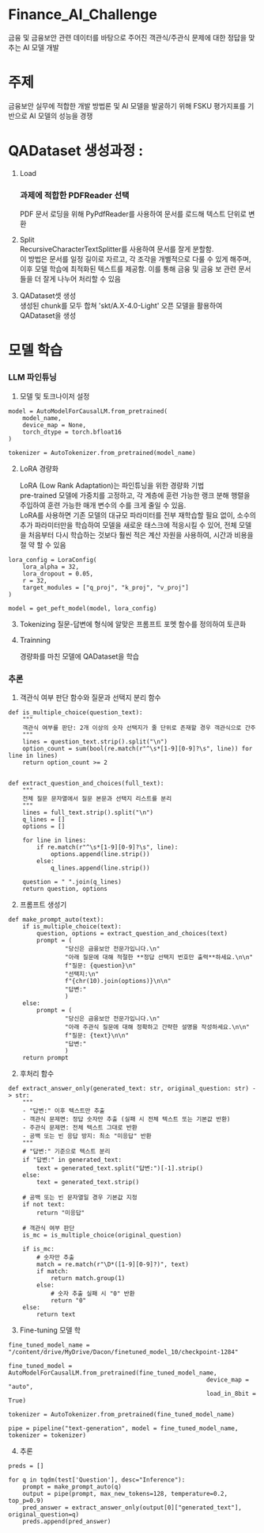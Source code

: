 # Finance_AI_Challenge
금융 및 금융보안 관련 데이터를 바탕으로 주어진 객관식/주관식 문제에 대한 정답을 맞추는 AI 모델 개발

# 주제
금융보안 실무에 적합한 개발 방법론 및 AI 모델을 발굴하기 위해 FSKU 평가지표를 기반으로 AI 모델의 성능을 경쟁

# QADataset 생성과정 : 		 		   
1. Load           
   ### 과제에 적합한 PDFReader 선택
   PDF 문서 로딩을 위해 PyPdfReader를 사용하여 문서를 로드해 텍스트 단위로 변환

2. Split         
   RecursiveCharacterTextSplitter를 사용하여 문서를 잘게 분할함.    
   이 방법은 문서를 일정 길이로 자르고, 각 조각을 개별적으로 다룰 수 있게 해주며, 이후 모델 학습에 최적화된 텍스트를 제공함. 이를 통해 금융 및 금융 보 관련 문서들을 더 잘게 나누어 처리할 수 있음     

3. QADataset셋 생성     
   생성된 chunk를 모두 합쳐 'skt/A.X-4.0-Light' 오픈 모델을 활용하여 QADataset을 생성      
   

# 모델 학습
### LLM 파인튜닝     
1. 모델 및 토크나이저 설정      
```   
model = AutoModelForCausalLM.from_pretrained(
    model_name,
    device_map = None,
    torch_dtype = torch.bfloat16
)

tokenizer = AutoTokenizer.from_pretrained(model_name)     
```    

2. LoRA 경량화
   
   LoRA (Low Rank Adaptation)는 파인튜닝을 위한 경량화 기법     
   pre-trained 모델에 가중치를 고정하고, 각 계층에 훈련 가능한 랭크 분해 행렬을 주입하여 훈련 가능한 매개 변수의 수를 크게 줄일 수 있음.      
   LoRA를 사용하면 기존 모델의 대규모 파라미터를 전부 재학습할 필요 없이, 소수의 추가 파라미터만을 학습하여 모델을 새로운 태스크에 적응시킬 수 있어, 전체 모델을 처음부터 다시 학습하는 것보다 훨씬 적은 계산 자원을 사용하여, 시간과 비용을 절
   약 할 수 있음

```   
lora_config = LoraConfig(
    lora_alpha = 32,
    lora_dropout = 0.05,
    r = 32,
    target_modules = ["q_proj", "k_proj", "v_proj"]
)

model = get_peft_model(model, lora_config)  
```

3. Tokenizing
   질문-답변에 형식에 알맞은 프롬프트 포멧 함수를 정의하여 토큰화

4. Trainning    

   경량화를 마친 모델에 QADataset을 학습
      

### 추론     
1. 객관식 여부 판단 함수와 질문과 선택지 분리 함수
``` 
def is_multiple_choice(question_text):
    """
    객관식 여부를 판단: 2개 이상의 숫자 선택지가 줄 단위로 존재할 경우 객관식으로 간주
    """
    lines = question_text.strip().split("\n")
    option_count = sum(bool(re.match(r"^\s*[1-9][0-9]?\s", line)) for line in lines)
    return option_count >= 2


def extract_question_and_choices(full_text):
    """
    전체 질문 문자열에서 질문 본문과 선택지 리스트를 분리
    """
    lines = full_text.strip().split("\n")
    q_lines = []
    options = []

    for line in lines:
        if re.match(r"^\s*[1-9][0-9]?\s", line):
            options.append(line.strip())
        else:
            q_lines.append(line.strip())

    question = " ".join(q_lines)
    return question, options
```

2. 프롬프트 생성기
``` 
def make_prompt_auto(text):
    if is_multiple_choice(text):
        question, options = extract_question_and_choices(text)
        prompt = (
                "당신은 금융보안 전문가입니다.\n"
                "아래 질문에 대해 적절한 **정답 선택지 번호만 출력**하세요.\n\n"
                f"질문: {question}\n"
                "선택지:\n"
                f"{chr(10).join(options)}\n\n"
                "답변:"
                )
    else:
        prompt = (
                "당신은 금융보안 전문가입니다.\n"
                "아래 주관식 질문에 대해 정확하고 간략한 설명을 작성하세요.\n\n"
                f"질문: {text}\n\n"
                "답변:"
                )
    return prompt
```

2. 후처리 함수
```
def extract_answer_only(generated_text: str, original_question: str) -> str:
    """
    - "답변:" 이후 텍스트만 추출
    - 객관식 문제면: 정답 숫자만 추출 (실패 시 전체 텍스트 또는 기본값 반환)
    - 주관식 문제면: 전체 텍스트 그대로 반환
    - 공백 또는 빈 응답 방지: 최소 "미응답" 반환
    """
    # "답변:" 기준으로 텍스트 분리
    if "답변:" in generated_text:
        text = generated_text.split("답변:")[-1].strip()
    else:
        text = generated_text.strip()

    # 공백 또는 빈 문자열일 경우 기본값 지정
    if not text:
        return "미응답"

    # 객관식 여부 판단
    is_mc = is_multiple_choice(original_question)

    if is_mc:
        # 숫자만 추출
        match = re.match(r"\D*([1-9][0-9]?)", text)
        if match:
            return match.group(1)
        else:
            # 숫자 추출 실패 시 "0" 반환
            return "0"
    else:
        return text
```

3. Fine-tuning 모델 학
```
fine_tuned_model_name = "/content/drive/MyDrive/Dacon/finetuned_model_10/checkpoint-1284"

fine_tuned_model = AutoModelForCausalLM.from_pretrained(fine_tuned_model_name,
                                                        device_map = "auto",
                                                        load_in_8bit = True)

tokenizer = AutoTokenizer.from_pretrained(fine_tuned_model_name)

pipe = pipeline("text-generation", model = fine_tuned_model_name, tokenizer = tokenizer)
```

4. 추론
```
preds = []

for q in tqdm(test['Question'], desc="Inference"):
    prompt = make_prompt_auto(q)
    output = pipe(prompt, max_new_tokens=128, temperature=0.2, top_p=0.9)
    pred_answer = extract_answer_only(output[0]["generated_text"], original_question=q)
    preds.append(pred_answer)
```

   
   

